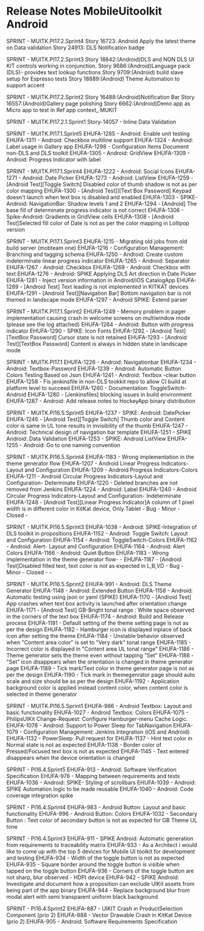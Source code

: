 # Release Notes MobileUitoolkit Android

SPRINT - MUITK.PI17.2.Sprint4
Story 16723: Android Apply the latest theme on Data validation
Story 24913: DLS Notification badge


SPRINT - MUITK.PI17.2.Sprint3
Story 18842:(Android)DLS and NON DLS UI KIT controls working in conjunction.
Story 9686:(Android)Language pack (DLS)- provides text lookup functions
Story 9709:(Android) build slave setup for Espresso tests 
Story 18889:(Android) Theme Automation to support accent

SPRINT - MUITK.PI17.2.Sprint2
Story 16488:(Android)Notification Bar
Story 16557:(Android)Gallery page polishing
Story 6662:(Android)Demo app as Micro app to test in Ref app context_ MUKIT


SPRINT - MUITK.PI17.2.1.Sprint1
Story-14057 - Inline Data Validation

SPRINT - MUITK.PI17.1.Sprint5
EHUFA-1285 - Android: Enable unit testing
EHUFA-1311 - Android: Checkbox multiline support
EHUFA-1324 - Android: Label usage in Gallery app
EHUFA-1298 - Configuration Items Document non-DLS and DLS toolkit
EHUFA-1305 - Android: GridView
EHUFA-1309 - Android: Progress Indicator with label


SPRINT - MUITK.PI17.1.Sprint4
EHUFA-1222 - Android: Social Icons
EHUFA-1271 - Android: Date Picker
EHUFA-1273 - Android: ListView
EHUFA-1259 - [Android Test][Toggle Switch] Disabled color of thumb shadow is not as per color mapping
EHUFA-1300 - [Android Test]][Text Box Password] Keypad doesn't launch when text box is disabled and enabled
EHUFA-1303 - SPIKE-Android: NavigationBar: Shadow levels 1 and 2
EHUFA-1294 - [Android] The base fill of determinate progress indicator is not correct
EHUFA-1306 - Spike-Android: Gradients in GridView cells
EHUFA-1308 - [Android Test]Selected fill color of Date is not as per the color mapping in Lollipop version


SPRINT - MUITK.PI17.1.Sprint3
EHUFA-1215 - Migrating old jobs from old build server (mobteam one)
EHUFA-1216 - Configuration Management: Branching and tagging schema
EHUFA-1250 - Android: Create custom indeterminate linear progress indicator
EHUFA-1265 - Android: Separator
EHUFA-1267 - Android: Checkbox
EHUFA-1269 - Android: Checkbox with text
EHUFA-1276 - Android: SPIKE Applying DLS Art direction in Date Picker
EHUFA-1281 - Inject version information in Android/iOS CatalogApp
EHUFA-1289 - [Android Test] Text leading is not implemented in KITKAT devices.
EHUFA-1291 - [Android Test][Navigation Bar] Bottom navigation bar is not themed in landscape mode
EHUFA-1297 - Android SPIKE: Extend parser


SPRINT - MUITK.PI17.1.Sprint2
EHUFA-1249 - Memory problem in pager implementation causing crash in welcome screens on multiwindow mode (please see the log attached)
EHUFA-1264 - Android: Button with progress indicator
EHUFA-1290 - SPIKE: Icon Fonts
EHUFA-1292 - [Android Test][TextBox Password] Cursor state is not retained
EHUFA-1293 - [Android Test][TextBox Password] Content is always in hidden state in landscape mode


SPRINT - MUITK.PI17.1
EHUFA-1226 - Android: Navigationbar
EHUFA-1234 - Android: Textbox-Password
EHUFA-1239 - Android: Automatic Button Colors Testing Based on Json
EHUFA-1241 - Android: Textbox -clear button
EHUFA-1258 - Fis jenkinsfile in non-DLS tookkit repo to allow CI build at platform level to succeed
EHUFA-1260 - Documentation: ToggleSwitch- Android
EHUFA-1280 - [Jenkinsfiles] blocking issues in build environment
EHUFA-1287 - Android: Add release notes to HockeyApp binary distribution


SPRINT - MUITK.PI16.5.Sprint5
EHUFA-1237 - SPIKE: Android: DatePicker
EHUFA-1246 - [Android Test][Toggle Switch] Thumb color and Content color is same in UL tone results in invisibility of the thumb
EHUFA-1247 - Android: Technical design of navigation bar template
EHUFA-1251 - SPIKE Android: Data Validation
EHUFA-1253 - SPIKE: Android ListView
EHUFA-1255 - Android: Go to one naming convention


SPRINT - MUITK.PI16.5.Sprint4
EHUFA-1183 - Wrong implementation in the theme generator flow
EHUFA-1207 - Android Linear Progress Indicators-Layout and Configuration
EHUFA-1209 - Android Progress Indicators-Colors
EHUFA-1211 - Android Circular Progress Indicators-Layout and Configuration- Determinate
EHUFA-1220 - Deleted branches are not removed from Jenkins
EHUFA-1224 - Android: Label
EHUFA-1240 - Android Circular Progress Indicators-Layout and Configuration- Indeterminate
EHUFA-1248 - [Android Test][Linear Progress Indicator]A column of 1 pixel width is in different color in KitKat device, Only Tablet - Bug - Minor - Closed -


SPRINT - MUITK.PI16.5.Sprint3
EHUFA-1038 - Android: SPIKE-Integration of DLS toolkit in propositions
EHUFA-1152 - Android: Toggle Switch: Layout and Configuration
EHUFA-1154 - Android: ToggleSwitch-Colors
EHUFA-1162 - Android: Alert- Layout and Configuration
EHUFA-1164 - Android: Alert Colors
EHUFA-1166 - Android: Quiet Button
EHUFA-1183 - Wrong implementation in the theme generator flow- -
EHUFA-1187 - [Android Test]Disabled filled text, text color is not as expected in L,B,VD - Bug - Minor - Closed - -


SPRINT - MUITK.PI16.5.Sprint2
EHUFA-991 - Android: DLS Theme Generator
EHUFA-1148 - Android: Extended Button
EHUFA-1158 - Android: Automatic testing using json or yaml (SPIKE)
EHUFA-1170 - [Android Test] App crashes when text box activity is launched after orientation change
EHUFA-1171 - [Android Test] GB-Bright tonal range : White space observed in the corners of the text box
EHUFA-1174 - Android: Build and Release process
EHUFA-1181 - Default setting of the theme setting page is not as per the design
EHUFA-1182 - Hamburger icon is displayed inplace of back icon after setting the theme
EHUFA-1184 - Unstable behavior observed when "Content area color" is set to "Very dark" tonal range
EHUFA-1185 - Incorrect color is displayed in "Content area UL tonal range"
EHUFA-1186 - Theme generator sets the theme even without tapping "Set"
EHUFA-1188 - "Set" icon disappears when the orientation is changed in theme generator page
EHUFA-1189 - Tick mark/Text color in theme generator page is not as per the design
EHUFA-1190 - Tick mark in themegenrator page should auto scale and size should be as per the design
EHUFA-1192 - Application background color is applied instead content color, when content color is selected in theme generator


SPRINT - MUITK.PI16.5.Sprint1
EHUFA-986 - Android Textbox: Layout and basic functionality
EHUFA-1027 - Android Textbox: Colors
EHUFA-1075 - PhilipsUIKit Change-Request: Configure Hamburger-menu Cache Logic.
EHUFA-1078 - Android: Support to Power Sleep for TabNavigation
EHUFA-1079 - Configuration Management: Jenkins Integration (iOS and Android)
EHUFA-1132 - PowerSleep: Pull request for
EHUFA-1137 - Hint text color in Normal state is not as expected
EHUFA-1138 - Border color of Pressed/Focused text box is not as expected
EHUFA-1145 - Text entered disappears when the device orientation is changed


SPRINT - PI16.4.Sprint5
EHUFA-913 - Android: Software Verification Specification
EHUFA-976 - Mapping between requirements and tests
EHUFA-1036 - Android: SPIKE- Styling of scrollbars
EHUFA-1039 - Android: SPIKE Automation logic to be made reusable
EHUFA-1040 - Android: Code coverage integration spike


SPRINT - PI16.4.Sprint4
EHUFA-983 - Android Button: Layout and basic functionality
EHUFA-996 - Android Button: Colors
EHUFA-1032 - Secondary Button : Text color of secondary button is not as expected for GB Theme UL tone


SPRINT - PI16.4.Sprint3
EHUFA-911 - SPIKE Android: Automatic generation from requirements to traceability matrix
EHUFA-933 - As a Architect i would like to come up with the top 5 devices for Mobile UI toolkit for development and testing
EHUFA-934 - Width of the toggle button is not as expected
EHUFA-935 - Square border around the toggle button is visible when tapped on the toggle button
EHUFA-936 - Corners of the toggle button are not sharp, blur observed - HDPI device
EHUFA-942 - SPIKE Android: Investigate and document how a proposition can exclude UIKit assets from being part of the app binary
EHUFA-944 - Replace background blur from modal alert with semi transparent uniform black background


SPRINT - PI16.4.Sprint2
EHUFA-887 - UIKIT Crash in ProductSelection Component (prio 2)
EHUFA-888 - Vector Drawable Crash in KitKat Device (prio 2)
EHUFA-905 - Android: Software Requirements Specification
